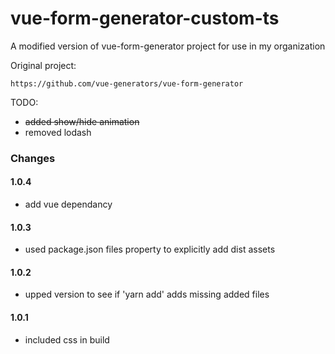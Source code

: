 # vue-form-generator-custom-ts

A modified version of vue-form-generator project for use in my organization

Original project:

    https://github.com/vue-generators/vue-form-generator

TODO:

- ~~added show/hide animation~~
- removed lodash

### Changes

#### 1.0.4

- add vue dependancy

#### 1.0.3

- used package.json files property to explicitly add dist assets

#### 1.0.2

- upped version to see if 'yarn add' adds missing added files

#### 1.0.1

- included css in build
